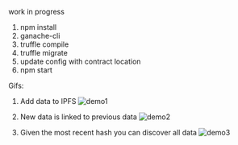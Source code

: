work in progress

1. npm install
2. ganache-cli
3. truffle compile
4. truffle migrate
5. update config with contract location
6. npm start

Gifs:
1. Add data to IPFS
![demo1](https://github.com/AlexHilson/climate_blockchain_project/blob/master/blockchain1.gif?raw=true)

2. New data is linked to previous data
![demo2](https://github.com/AlexHilson/climate_blockchain_project/blob/master/blockchain2.gif?raw=true)

3. Given the most recent hash you can discover all data
![demo3](https://github.com/AlexHilson/climate_blockchain_project/blob/master/blockchain3.gif?raw=true)
